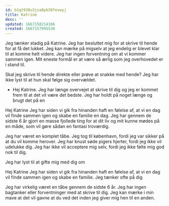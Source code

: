 ```yaml
---
id: b1qt938u3jxa8pb38fevwyj
title: Katrine
desc: ''
updated: 1667158214166
created: 1667157995530
---
```


Jeg tænker stadig på Katrine. Jeg har besluttet mig for at skrive til hende for at få det lukket. Jeg kan mærke på migselv at jeg endelig er blevet klar til at komme helt videre. Jeg har ingen forventning om at vi kommer sammen igen. Mit eneste formål er at være så ærlig som jeg overhovedet er i stand til. 

Skal jeg skrive til hende direkte eller prøve at snakke med hende? Jeg har ikke lyst til at hun skal følge sig overvældet. 


* Hej Katrine. Jeg har længe overvejet at skrive til dig og jeg er kommet frem til at det vil være det bedste. Jeg har holdt på noget længe og brugt det på en 


Hej Katrine
Jeg har siden vi gik fra hinanden haft en følelse af, at vi en dag vil finde sammen igen og skabe en familie en dag. Jeg har gennem de sidste 6 år gjort en masse fjollede ting for at dit liv og mit kunne mødes på en måde, som vil gøre sådan en fantasi troværdig.

Jeg har været en komplet tåbe. Jeg tog til københavn, fordi jeg var sikker på at du vil komme herover. Jeg har knust søde pigers hjerter, fordi jeg ikke vil udelukke dig. Jeg har ikke vil acceptere mig selv, fordi jeg ikke følte mig god nok til dig.

Jeg har lyst til at gifte mig med dig om




Hej Katrine
Jeg har siden vi gik fra hinanden haft en følelse af, at vi en dag vil finde sammen igen og skabe en familie. Jeg tænker ofte på dig 

Jeg har virkelig været en tåbe gennem de sidste 6 år. Jeg har ingen bagtanker eller forventninger med at skrive til dig. Jeg kan mærke i min mave at det vil gavne at du ved det inden jeg giver mig hen til en anden.